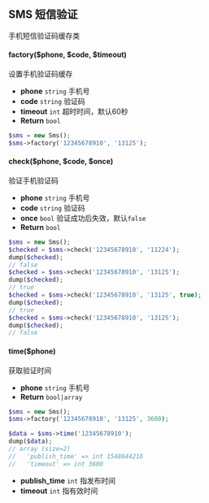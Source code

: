 ## SMS 短信验证

手机短信验证码缓存类

#### factory($phone, $code, $timeout)

设置手机验证码缓存

- **phone** `string` 手机号
- **code** `string` 验证码
- **timeout** `int` 超时时间，默认60秒
- **Return** `bool`

```php
$sms = new Sms();
$sms->factory('12345678910', '13125');
```

#### check($phone, $code, $once)

验证手机验证码

- **phone** `string` 手机号
- **code** `string` 验证码
- **once** `bool` 验证成功后失效，默认`false`
- **Return** `bool`

```php
$sms = new Sms();
$checked = $sms->check('12345678910', '11224');
dump($checked);
// false
$checked = $sms->check('12345678910', '13125');
dump($checked);
// true
$checked = $sms->check('12345678910', '13125', true);
dump($checked);
// true
$checked = $sms->check('12345678910', '13125');
dump($checked);
// false
```

#### time($phone)

获取验证时间

- **phone** `string` 手机号
- **Return** `bool|array`

```php
$sms = new Sms();
$sms->factory('12345678910', '13125', 3600);

$data = $sms->time('12345678910');
dump($data);
// array (size=2)
//   'publish_time' => int 1548644216
//   'timeout' => int 3600
```

- **publish_time** `int` 指发布时间
- **timeout** `int` 指有效时间